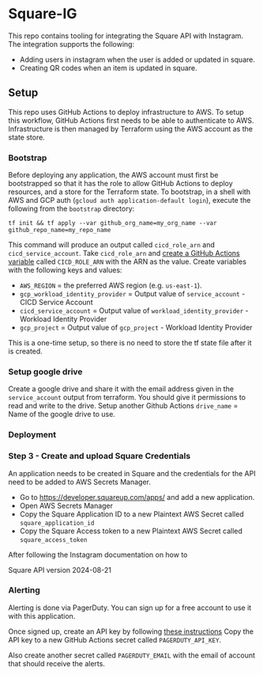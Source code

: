 # Square-IG

This repo contains tooling for integrating the Square API with Instagram. The integration supports the following:

- Adding users in instagram when the user is added or updated in square.
- Creating QR codes when an item is updated in square.

## Setup

This repo uses GitHub Actions to deploy infrastructure to AWS. To setup this workflow, GitHub Actions first needs
to be able to authenticate to AWS. Infrastructure is then managed by Terraform using the AWS account as the state
store.

### Bootstrap

Before deploying any application, the AWS account must first be bootstrapped so that it has the role to allow
GitHub Actions to deploy resources, and a store for the Terraform state. To bootstrap, in a shell with AWS 
and GCP auth (`gcloud auth application-default login`), execute the following from the `bootstrap` directory:

```
tf init && tf apply --var github_org_name=my_org_name --var github_repo_name=my_repo_name
```

This command will produce an output called `cicd_role_arn` and `cicd_service_account`. Take `cicd_role_arn` and
[create a GitHub Actions variable](https://docs.github.com/en/actions/writing-workflows/choosing-what-your-workflow-does/store-information-in-variables#creating-configuration-variables-for-a-repository)
called `CICD_ROLE_ARN` with the ARN as the value. Create variables with the following keys and values:

- `AWS_REGION` = the preferred AWS region (e.g. `us-east-1`).
- `gcp_workload_identity_provider` = Output value of `service_account` - CICD Service Account
- `cicd_service_account` = Output value of `workload_identity_provider` - Workload Identity Provider
- `gcp_project` = Output value of `gcp_project` - Workload Identity Provider

This is a one-time setup, so there is no need to store the tf state file after it is created.

### Setup google drive
Create a google drive and share it with the email address given in the `service_account` output from terraform.
You should give it permissions to read and write to the drive.
Setup another Github Actions `drive_name` = Name of the google drive to use.

### Deployment


### Step 3 - Create and upload Square Credentials

An application needs to be created in Square and the credentials for the API need to be added to AWS Secrets Manager.

- Go to https://developer.squareup.com/apps/ and add a new application.
- Open AWS Secrets Manager
- Copy the Square Application ID to a new Plaintext AWS Secret called `square_application_id`
- Copy the Square Access token to a new Plaintext AWS Secret called `square_access_token`

After following the Instagram documentation on how to 


Square API version 2024-08-21

### Alerting

Alerting is done via PagerDuty. You can sign up for a free account to use it with this application.

Once signed up, create an API key by following [these instructions](https://support.pagerduty.com/main/docs/api-access-keys#generate-a-general-access-rest-api-key)
Copy the API key to a new GitHub Actions secret called `PAGERDUTY_API_KEY`.

Also create another secret called `PAGERDUTY_EMAIL` with the email of account that should receive the alerts.